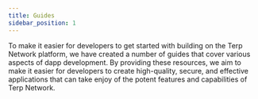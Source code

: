 ```yaml
---
title: Guides
sidebar_position: 1
---
```


To make it easier for developers to get started with building on the Terp Network platform, we have created a number of guides that cover various aspects of dapp development. By providing these resources, we aim to make it easier for developers to create high-quality, secure, and effective applications that can take enjoy of the potent features and capabilities of Terp Network.
<!-- 
## Available Guides

Here are the available guides to help you get started building on the Terp Network:

- [Using Testnet Faucet](./network/faucet.md) - A step-by-step guide on gettting a testnet account funded with tokens.
- [Build Your First Website-Application](./guides/develop/my-first-dapp/) - A step-by-step guide on building a UI connected to Terp Network module functions.
- [Build Your First CosmWasm](./guides/develop/my-first-cosmwasm/) - A step-by-step guide on storing and configuring a smart contract on Terp Network. -->